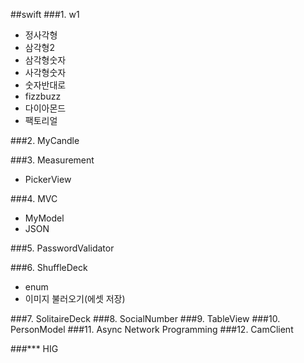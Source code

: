##swift
###1. w1
 + 정사각형
 + 삼각형2
 + 삼각형숫자
 + 사각형숫자
 + 숫자반대로
 + fizzbuzz
 + 다이아몬드
 + 팩토리얼

###2. MyCandle

###3. Measurement
 - PickerView

###4. MVC
 - MyModel
 - JSON

###5. PasswordValidator

###6. ShuffleDeck
 - enum
 - 이미지 불러오기(에셋 저장)


###7. SolitaireDeck
###8. SocialNumber
###9. TableView
###10. PersonModel
###11. Async Network Programming
###12. CamClient

###*** HIG


 
